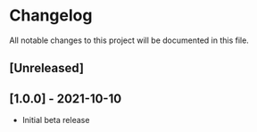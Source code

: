 # Changelog
All notable changes to this project will be documented in this file.

## [Unreleased]


## [1.0.0] - 2021-10-10
- Initial beta release
